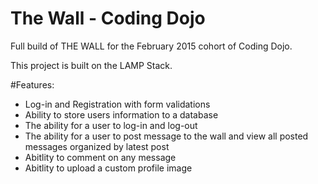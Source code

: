 # The Wall - Coding Dojo
Full build of THE WALL for the February 2015 cohort of Coding Dojo.

This project is built on the LAMP Stack.

#Features:
<ul>
	<li>Log-in and Registration with form validations</li>
	<li>Ability to store users information to a database</li>
	<li>The ability for a user to log-in and log-out</li>
	<li>The ability for a user to post message to the wall and view all posted messages organized by latest post</li>
	<li>Abitlity to comment on any message</li>
	<li>Abitlity to upload a custom profile image</li>
</ul>
